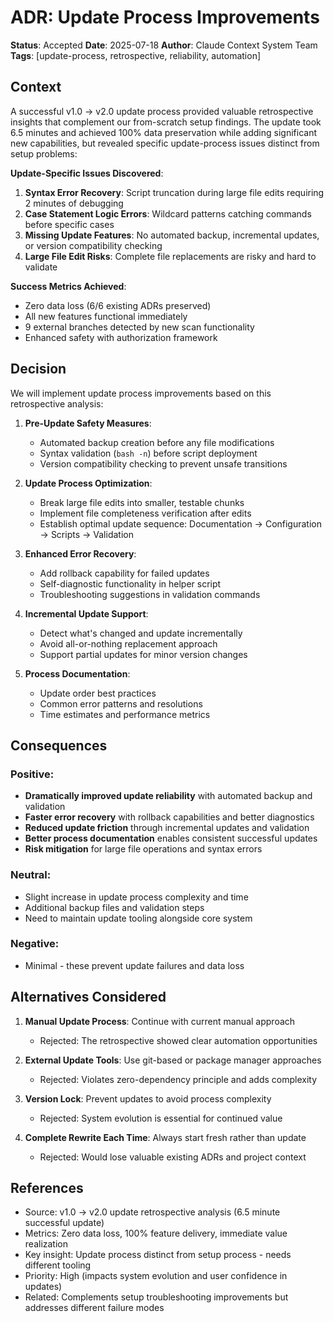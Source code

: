 # ADR: Update Process Improvements

**Status**: Accepted
**Date**: 2025-07-18
**Author**: Claude Context System Team
**Tags**: [update-process, retrospective, reliability, automation]

## Context

A successful v1.0 → v2.0 update process provided valuable retrospective insights that complement our from-scratch setup findings. The update took 6.5 minutes and achieved 100% data preservation while adding significant new capabilities, but revealed specific update-process issues distinct from setup problems:

**Update-Specific Issues Discovered**:
1. **Syntax Error Recovery**: Script truncation during large file edits requiring 2 minutes of debugging
2. **Case Statement Logic Errors**: Wildcard patterns catching commands before specific cases
3. **Missing Update Features**: No automated backup, incremental updates, or version compatibility checking
4. **Large File Edit Risks**: Complete file replacements are risky and hard to validate

**Success Metrics Achieved**:
- Zero data loss (6/6 existing ADRs preserved)
- All new features functional immediately
- 9 external branches detected by new scan functionality
- Enhanced safety with authorization framework

## Decision

We will implement update process improvements based on this retrospective analysis:

1. **Pre-Update Safety Measures**:
   - Automated backup creation before any file modifications
   - Syntax validation (`bash -n`) before script deployment
   - Version compatibility checking to prevent unsafe transitions

2. **Update Process Optimization**:
   - Break large file edits into smaller, testable chunks
   - Implement file completeness verification after edits
   - Establish optimal update sequence: Documentation → Configuration → Scripts → Validation

3. **Enhanced Error Recovery**:
   - Add rollback capability for failed updates
   - Self-diagnostic functionality in helper script
   - Troubleshooting suggestions in validation commands

4. **Incremental Update Support**:
   - Detect what's changed and update incrementally
   - Avoid all-or-nothing replacement approach
   - Support partial updates for minor version changes

5. **Process Documentation**:
   - Update order best practices
   - Common error patterns and resolutions
   - Time estimates and performance metrics

## Consequences

### Positive:
- **Dramatically improved update reliability** with automated backup and validation
- **Faster error recovery** with rollback capabilities and better diagnostics
- **Reduced update friction** through incremental updates and validation
- **Better process documentation** enables consistent successful updates
- **Risk mitigation** for large file operations and syntax errors

### Neutral:
- Slight increase in update process complexity and time
- Additional backup files and validation steps
- Need to maintain update tooling alongside core system

### Negative:
- Minimal - these prevent update failures and data loss

## Alternatives Considered

1. **Manual Update Process**: Continue with current manual approach
   - Rejected: The retrospective showed clear automation opportunities

2. **External Update Tools**: Use git-based or package manager approaches
   - Rejected: Violates zero-dependency principle and adds complexity

3. **Version Lock**: Prevent updates to avoid process complexity
   - Rejected: System evolution is essential for continued value

4. **Complete Rewrite Each Time**: Always start fresh rather than update
   - Rejected: Would lose valuable existing ADRs and project context

## References

- Source: v1.0 → v2.0 update retrospective analysis (6.5 minute successful update)
- Metrics: Zero data loss, 100% feature delivery, immediate value realization
- Key insight: Update process distinct from setup process - needs different tooling
- Priority: High (impacts system evolution and user confidence in updates)
- Related: Complements setup troubleshooting improvements but addresses different failure modes
